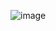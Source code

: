![image](https://user-images.githubusercontent.com/74020211/158479272-1ffa662b-54c2-4bfc-bb13-112301b1a22f.png)
